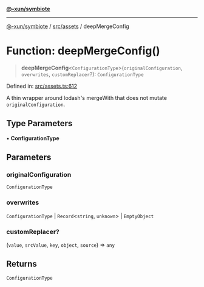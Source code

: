 [**@-xun/symbiote**](../../../README.md)

***

[@-xun/symbiote](../../../README.md) / [src/assets](../README.md) / deepMergeConfig

# Function: deepMergeConfig()

> **deepMergeConfig**\<`ConfigurationType`\>(`originalConfiguration`, `overwrites`, `customReplacer`?): `ConfigurationType`

Defined in: [src/assets.ts:612](https://github.com/Xunnamius/symbiote/blob/35578a044f8aaee7e61e5dd07c97ef12b7559e4c/src/assets.ts#L612)

A thin wrapper around lodash's mergeWith that does not mutate
`originalConfiguration`.

## Type Parameters

• **ConfigurationType**

## Parameters

### originalConfiguration

`ConfigurationType`

### overwrites

`ConfigurationType` | `Record`\<`string`, `unknown`\> | `EmptyObject`

### customReplacer?

(`value`, `srcValue`, `key`, `object`, `source`) => `any`

## Returns

`ConfigurationType`
